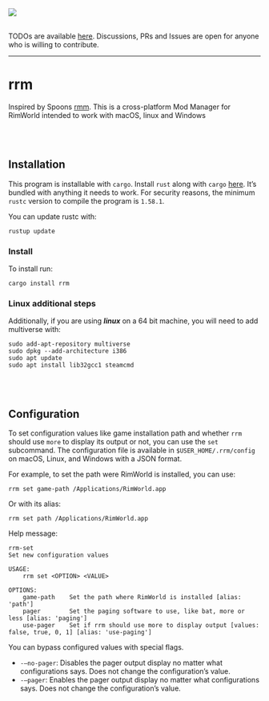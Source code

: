 <div><img src="https://img.shields.io/badge/Status-Unstable-red"></img></div>

</br>

TODOs are available [here][1]. Discussions, PRs and Issues are open for anyone who is willing to contribute. 

---- 
# rrm

Inspired by Spoons [rmm][2]. This is a cross-platform Mod Manager for RimWorld intended to work with macOS, linux and Windows

<br/> <br/>
## Installation
This program is installable with `cargo`. Install `rust` along with `cargo` [here][3]. It’s bundled with anything it needs to work. For security reasons, the minimum `rustc` version to compile the program is `1.58.1`.

You can update rustc with:

	rustup update

### Install
To install run:

	cargo install rrm

### Linux additional steps
Additionally, if you are using **_linux_** on a 64 bit machine, you will need to add multiverse with:

	sudo add-apt-repository multiverse
	sudo dpkg --add-architecture i386
	sudo apt update
	sudo apt install lib32gcc1 steamcmd 



<br/> <br/>
## Configuration
To set configuration values like game installation path and whether `rrm` should use `more` to display its output or not, you can use the `set` subcommand. The configuration file is available in `$USER_HOME/.rrm/config` on macOS, Linux, and Windows with a JSON format. 

For example, to set the path were RimWorld is installed, you can use:

	rrm set game-path /Applications/RimWorld.app

Or with its alias:

	rrm set path /Applications/RimWorld.app

Help message:

	rrm-set
	Set new configuration values
	
	USAGE:
	    rrm set <OPTION> <VALUE>
	
	OPTIONS:
	    game-path    Set the path where RimWorld is installed [alias: 'path']
	    pager        Set the paging software to use, like bat, more or less [alias: 'paging']
	    use-pager    Set if rrm should use more to display output [values: false, true, 0, 1] [alias: 'use-paging']

You can bypass configured values with special flags. 
- `-—no-pager`: Disables the pager output display no matter what configurations says. Does not change the configuration’s value.
-  `-—pager`: Enables the pager output display no matter what configurations says. Does not change the configuration’s value.

[1]:	https://github.com/AOx0/rrm/projects/1
[2]:	https://github.com/Spoons/rmm "rmm"
[3]:	https://www.rust-lang.org/tools/install

[image-1]:	./media/Demo1.svg

